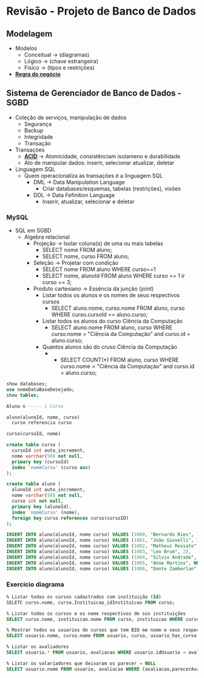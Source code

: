 # Revisão - Projeto de Banco de Dados
## Modelagem
* Modelos
  * Conceitual → (diagramas)
  * Lógico → (chave estrangeira)
  * Físico → (tipos e restrições)
* <ins>**Regra do negócio**</ins>

## Sistema de Gerenciador de Banco de Dados - SGBD
* Coleção de serviços, manipulação de dados
  * Segurança
  * Backup
  * Integridade
  * Transação
* Transações
  * <ins>**ACID**</ins> → Atomicidade, consistênciam isolameno e durabilidade
  * Ato de manipular dados: inserir, selecionar atualizar, deletar
* Linguagem SQL 
  * Quem operacionaliza as transações é a linguagem SQL
    * DML → Data Manipulation Language
      * Criar databases/esquemas, tabelas (restrições), visões
    * DDL → Data Fefinition Language
      * Inserir, atualizar, selecionar e deletar
### MySQL
* SQL em SGBD
  * Algebra relacional
    * Projeção → Isolar coluna(s) de uma ou mais tabelas
      * SELECT nome FROM aluno;
      * SELECT nome, curso FROM aluno;
    * Seleção → Projetar com condição
      * SELECT nome FROM aluno WHERE curso==1
      * SELECT nome, alunoId FROM aluno WHERE curso == 1 ir curso == 3;
    * Produto cartesiano → Essência da junção (joint)
      * Listar todos os alunos e os nomes de seus respectivos cursos
        * SELECT aluno.nome, curso.nome FROM aluno, curso WHERE curso.cursoId ==  aluno.curso;
      * Listar todos os alunos do curso Ciência da Computação
        * SELECT aluno.nome FROM aluno, curso WHERE curso.nome = "Ciência da Computação" and curso.id = aluno.curso;
      * Quantos alunos são do cruso Ciência da Computação
        * * SELECT COUNT(*) FROM aluno, curso WHERE curso.nome = "Ciência da Computação" and curso.id = aluno.curso;
        
```sql
show databases;
use nomeDataBaseDesejado;
show tables;

Aluno n ----- 1 Curso

aluno(alunoId, nome, curso)
  curso referencia curso

curso(cursoId, nome)

create table curso (
  cursoId int auto_increment,
  nome varchar(50) not null,
  primary key (cursoId)
  index 'nomeCurso' (curso asc)
);

create table aluno (
  alunoId int auto_increment,
  nome varchar(50) not null,
  curso int not null,
  primary key (alunoId).
  index 'nomeCurso' (nome),
  foreign key curso references curso(cursoID)
);

INSERT INTO aluno(alunoId, nome curso) VALUES (1000, "Bernardo Ries", 1),
INSERT INTO aluno(alunoId, nome curso) VALUES (1001, "João Giovelli", 1),
INSERT INTO aluno(alunoId, nome curso) VALUES (1002, "Matheus Rossato", 2),
INSERT INTO aluno(alunoId, nome curso) VALUES (1003, "Leo Brum", 2),
INSERT INTO aluno(alunoId, nome curso) VALUES (1004, "Silvio Andrade", 3),
INSERT INTO aluno(alunoId, nome curso) VALUES (1005, "Anne Martins", NULL),
INSERT INTO aluno(alunoId, nome curso) VALUES (1006, "Dante Zamberlan", NULL),
``` 
### Exercicio diagrama
```sql
% Listar todos os cursos cadastrados com instituição (Id)
SELETC curso.nome, curso.Instituicao_idInstituicao FROM curso;

% Listar todos os cursos e os nome respectivos de sus instituições
SELECT curso.nome, instituicao.nome FROM curso, instituicao WHERE curso.Instuicao_idInstituicao = instituicao.idInstituicao

% Mostrar todos os usuarios de cursos que tem BIO no nome e seus respectivos cursos
SELECT usuario.nome, curso.nome FROM usuario, curso, usuario_has_curso WHERE curso.nome like "Bio" and curso.idCurso = usuario_has_curso.curso_idCurso and usuario.idUsuario = usuario+has_curso.usuario_idUsuario

% Listar os avaliadores
SELECT usuario.* FROM usuario, avaliacao WHERE usuario.idUsuario = avaliacao.usuario_idUsuario_avaliadorResponsavel OR usuario.idUsuario = avaliacao.usuario_idUsuario_avaliadorSuplente;

% Listar os valariadores que deixaram os parecer = NULL
SELECT usuario.nome FROM usuario, avaliacao WHERE (avaliacao,parecerAvaliadorResponsavel = NULL or avaliacao.parecerAvaliadorSuplente = NUL) AND (usuario.idUsuario = avaliacao.usuario_idUsuario_aliadorResponsavel OR usuario.idUsuario = avaçiacao.usuario_idUsuario_avaliadorSuplente);
```
